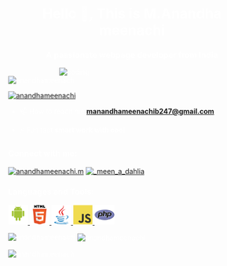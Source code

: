 <style>
    body {
      background-image: url('Screenshot (62).png');
      background-size: cover;
      background-position: center;
      background-attachment: fixed;
      color: white; /* Change text color if needed */
    }
    /* Add more CSS styles as needed */
  </style>
<h1 align="center">Hello 👋, This is M.Anandha meenachi</h1>
<h3 align="center">A passionate webpage developer from India</h3>
<img align="right"alt="coding"width="400"src="https://encrypted-tbn0.gstatic.com/images?q=tbn:ANd9GcR_KLNKfPt8wMIZF9KxweN01HJmdtc2XCXba3fkscRV0ZoPGx_67caott-tZ_lTKujZmMA&usqp=CAU">

<p align="left"> <img src="https://komarev.com/ghpvc/?username=anandhameenachi&label=Profile%20views&color=0e75b6&style=flat" alt="anandhameenachi" /> </p>

<p align="left"> <a href="https://github.com/ryo-ma/github-profile-trophy"><img src="https://github-profile-trophy.vercel.app/?username=anandhameenachi" alt="anandhameenachi" /></a> </p>

- 📫 How to reach me **manandhameenachib247@gmail.com**

- ⚡ Fun fact **smart work with cool**

<h3 align="left">Connect with me:</h3>
<p align="left">
<a href="https://linkedin.com/in/anandhameenachi.m" target="blank"><img align="center" src="https://raw.githubusercontent.com/rahuldkjain/github-profile-readme-generator/master/src/images/icons/Social/linked-in-alt.svg" alt="anandhameenachi.m" height="30" width="40" /></a>
<a href="https://instagram.com/_meen_a_dahlia" target="blank"><img align="center" src="https://raw.githubusercontent.com/rahuldkjain/github-profile-readme-generator/master/src/images/icons/Social/instagram.svg" alt="_meen_a_dahlia" height="30" width="40" /></a>
</p>

<h3 align="left">Languages and Tools:</h3>
<p align="left"> <a href="https://developer.android.com" target="_blank" rel="noreferrer"> <img src="https://raw.githubusercontent.com/devicons/devicon/master/icons/android/android-original-wordmark.svg" alt="android" width="40" height="40"/> </a> <a href="https://www.w3.org/html/" target="_blank" rel="noreferrer"> <img src="https://raw.githubusercontent.com/devicons/devicon/master/icons/html5/html5-original-wordmark.svg" alt="html5" width="40" height="40"/> </a> <a href="https://www.java.com" target="_blank" rel="noreferrer"> <img src="https://raw.githubusercontent.com/devicons/devicon/master/icons/java/java-original.svg" alt="java" width="40" height="40"/> </a> <a href="https://developer.mozilla.org/en-US/docs/Web/JavaScript" target="_blank" rel="noreferrer"> <img src="https://raw.githubusercontent.com/devicons/devicon/master/icons/javascript/javascript-original.svg" alt="javascript" width="40" height="40"/> </a> <a href="https://www.php.net" target="_blank" rel="noreferrer"> <img src="https://raw.githubusercontent.com/devicons/devicon/master/icons/php/php-original.svg" alt="php" width="40" height="40"/> </a> </p>

<p><img align="left" src="https://github-readme-stats.vercel.app/api/top-langs?username=anandhameenachi&show_icons=true&locale=en&layout=compact" alt="anandhameenachi" /></p>

<p>&nbsp;<img align="center" src="https://github-readme-stats.vercel.app/api?username=anandhameenachi&show_icons=true&locale=en" alt="anandhameenachi" /></p>

<p><img align="center" src="https://github-readme-streak-stats.herokuapp.com/?user=anandhameenachi&" alt="anandhameenachi" /></p>
